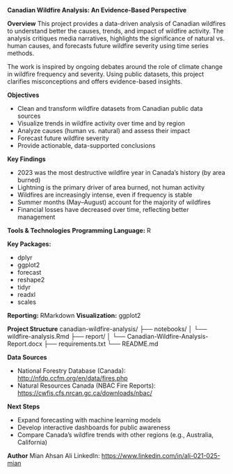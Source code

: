 **Canadian Wildfire Analysis: An Evidence-Based Perspective**

**Overview**
This project provides a data-driven analysis of Canadian wildfires to understand better the causes, trends, and impact of wildfire activity. The analysis critiques media narratives, highlights the significance of natural vs. human causes, and forecasts future wildfire severity using time series methods.

The work is inspired by ongoing debates around the role of climate change in wildfire frequency and severity. Using public datasets, this project clarifies misconceptions and offers evidence-based insights.

**Objectives**
- Clean and transform wildfire datasets from Canadian public data sources
- Visualize trends in wildfire activity over time and by region
- Analyze causes (human vs. natural) and assess their impact
- Forecast future wildfire severity
- Provide actionable, data-supported conclusions

**Key Findings**
- 2023 was the most destructive wildfire year in Canada’s history (by area burned)
- Lightning is the primary driver of area burned, not human activity
- Wildfires are increasingly intense, even if frequency is stable
- Summer months (May–August) account for the majority of wildfires
- Financial losses have decreased over time, reflecting better management

**Tools & Technologies**
**Programming Language:** R

**Key Packages:**
- dplyr
- ggplot2
- forecast
- reshape2
- tidyr
- readxl
- scales

**Reporting:** RMarkdown
**Visualization:** ggplot2

**Project Structure**
canadian-wildfire-analysis/
├── notebooks/
│   └── wildfire-analysis.Rmd
├── report/
│   └── Canadian-Wildfire-Analysis-Report.docx
├── requirements.txt
└── README.md

**Data Sources**
- National Forestry Database (Canada): http://nfdp.ccfm.org/en/data/fires.php
- Natural Resources Canada (NBAC Fire Reports): https://cwfis.cfs.nrcan.gc.ca/downloads/nbac/

**Next Steps**
- Expand forecasting with machine learning models
- Develop interactive dashboards for public awareness
- Compare Canada’s wildfire trends with other regions (e.g., Australia, California)

**Author**
Mian Ahsan Ali
LinkedIn: https://www.linkedin.com/in/ali-021-025-mian
